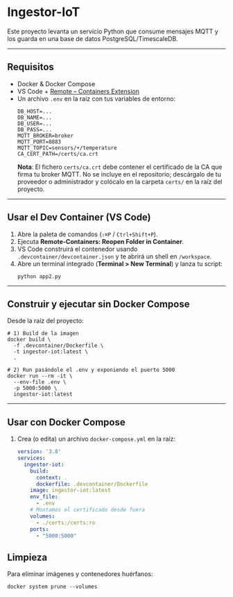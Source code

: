 # Ingestor-IoT

Este proyecto levanta un servicio Python que consume mensajes MQTT y los guarda en una base de datos PostgreSQL/TimescaleDB.

---

## Requisitos

- Docker & Docker Compose  
- VS Code + [Remote – Containers Extension](https://marketplace.visualstudio.com/items?itemName=ms-vscode-remote.remote-containers)  
- Un archivo `.env` en la raíz con tus variables de entorno:
  ```dotenv
  DB_HOST=...
  DB_NAME=...
  DB_USER=...
  DB_PASS=...
  MQTT_BROKER=broker
  MQTT_PORT=8883
  MQTT_TOPIC=sensors/+/temperature
  CA_CERT_PATH=/certs/ca.crt
  ```
  **Nota**: El fichero `certs/ca.crt` debe contener el certificado de la CA que firma tu broker MQTT. No se incluye en el repositorio; descárgalo de tu proveedor o administrador y colócalo en la carpeta `certs/` en la raíz del proyecto.

---

## Usar el Dev Container (VS Code)

1. Abre la paleta de comandos (`⇧⌘P` / `Ctrl+Shift+P`).  
2. Ejecuta **Remote-Containers: Reopen Folder in Container**.  
3. VS Code construirá el contenedor usando `.devcontainer/devcontainer.json` y te abrirá un shell en `/workspace`.  
4. Abre un terminal integrado (**Terminal > New Terminal**) y lanza tu script:
   ```fish
   python app2.py
   ```

---

## Construir y ejecutar sin Docker Compose

Desde la raíz del proyecto:

```fish
# 1) Build de la imagen
docker build \
  -f .devcontainer/Dockerfile \
  -t ingestor-iot:latest \
  .

# 2) Run pasándole el .env y exponiendo el puerto 5000
docker run --rm -it \
  --env-file .env \
  -p 5000:5000 \
  ingestor-iot:latest
```

---

## Usar con Docker Compose

1. Crea (o edita) un archivo `docker-compose.yml` en la raíz:

   ```yaml
   version: '3.8'
   services:
     ingestor-iot:
       build:
         context: .
         dockerfile: .devcontainer/Dockerfile
       image: ingestor-iot:latest
       env_file:
         - .env
       # Montamos el certificado desde fuera
       volumes:
         - ./certs:/certs:ro
       ports:
         - "5000:5000"

## Limpieza

Para eliminar imágenes y contenedores huérfanos:

```fish
docker system prune --volumes
```
